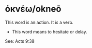 # ὀκνέω/okneō
This word is an action. It is a verb.
* This word means to hesitate or delay.

See: Acts 9:38
